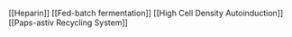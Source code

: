 [[Heparin]]
[[Fed-batch fermentation]]
[[High Cell Density Autoinduction]]
[[Paps-astiv Recycling System]]

